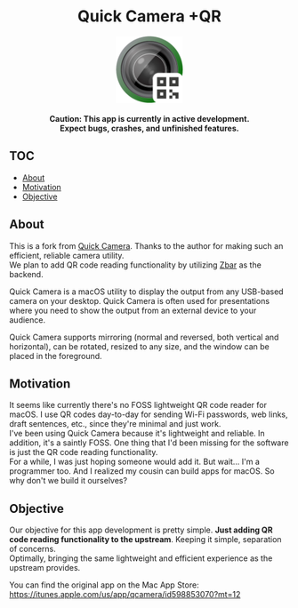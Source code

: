 <div align="center">
<h1>Quick Camera +QR</h1>

<img alt="Camera Logo" height="120" src="./Assets.xcassets/AppIcon.appiconset/Icon-256.png" />
  
<br/>
<br/>
 
<strong>
    Caution: This app is currently in active development.<br/>
    Expect bugs, crashes, and unfinished features.
</strong>

</div>

## TOC

<!-- toc -->

- [About](#about)
- [Motivation](#motivation)
- [Objective](#objective)

<!-- tocstop -->

## About

This is a fork from [Quick Camera](https://github.com/simonguest/quick-camera). Thanks to the author for making such an efficient, reliable camera utility.  
We plan to add QR code reading functionality by utilizing [Zbar](https://github.com/mchehab/zbar?utm_source=chatgpt.com) as the backend.

Quick Camera is a macOS utility to display the output from any USB-based camera on your desktop. Quick Camera is often used for presentations where you need to show the output from an external device to your audience.

Quick Camera supports mirroring (normal and reversed, both vertical and horizontal), can be rotated, resized to any size, and the window can be placed in the foreground.

## Motivation

It seems like currently there's no FOSS lightweight QR code reader for macOS. I use QR codes day-to-day for sending Wi-Fi passwords, web links, draft sentences, etc., since they're minimal and just work.  
I've been using Quick Camera because it's lightweight and reliable. In addition, it's a saintly FOSS. One thing that I'd been missing for the software is just the QR code reading functionality.  
For a while, I was just hoping someone would add it. But wait... I'm a programmer too. And I realized my cousin can build apps for macOS. So why don't we build it ourselves?

## Objective

Our objective for this app development is pretty simple. **Just adding QR code reading functionality to the upstream**.
Keeping it simple, separation of concerns.  
Optimally, bringing the same lightweight and efficient experience as the upstream provides.

You can find the original app on the Mac App Store: https://itunes.apple.com/us/app/qcamera/id598853070?mt=12
